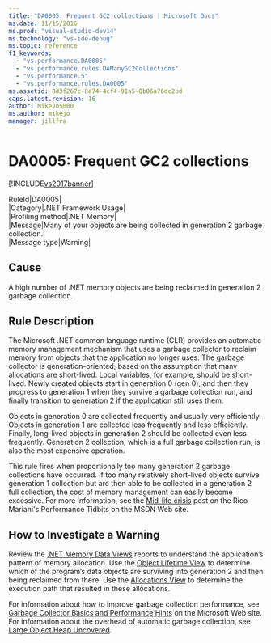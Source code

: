 ```yaml
---
title: "DA0005: Frequent GC2 collections | Microsoft Docs"
ms.date: 11/15/2016
ms.prod: "visual-studio-dev14"
ms.technology: "vs-ide-debug"
ms.topic: reference
f1_keywords: 
  - "vs.performance.DA0005"
  - "vs.performance.rules.DAManyGC2Collections"
  - "vs.performance.5"
  - "vs.performance.rules.DA0005"
ms.assetid: 8d3f267c-8a74-4cf4-91a5-0b06a76dc2bd
caps.latest.revision: 16
author: MikeJo5000
ms.author: mikejo
manager: jillfra
---
```

# DA0005: Frequent GC2 collections
[!INCLUDE[vs2017banner](../includes/vs2017banner.md)]

RuleId|DA0005|  
|Category|.NET Framework Usage|  
|Profiling method|.NET Memory|  
|Message|Many of your objects are being collected in generation 2 garbage collection.|  
|Message type|Warning|  
  
## Cause  
 A high number of .NET memory objects are being reclaimed in generation 2 garbage collection.  
  
## Rule Description  
 The Microsoft .NET common language runtime (CLR) provides an automatic memory management mechanism that uses a garbage collector to reclaim memory from objects that the application no longer uses. The garbage collector is generation-oriented, based on the assumption that many allocations are short-lived. Local variables, for example, should be short-lived. Newly created objects start in generation 0 (gen 0), and then they progress to generation 1 when they survive a garbage collection run, and finally transition to generation 2 if the application still uses them.  
  
 Objects in generation 0 are collected frequently and usually very efficiently. Objects in generation 1 are collected less frequently and less efficiently. Finally, long-lived objects in generation 2 should be collected even less frequently. Generation 2 collection, which is a full garbage collection run, is also the most expensive operation.  
  
 This rule fires when proportionally too many generation 2 garbage collections have occurred. If too many relatively short-lived objects survive generation 1 collection but are then able to be collected in a generation 2 full collection, the cost of memory management can easily become excessive. For more information, see the [Mid-life crisis](http://go.microsoft.com/fwlink/?LinkId=177835) post on the Rico Mariani's Performance Tidbits on the MSDN Web site.  
  
## How to Investigate a Warning  
 Review the [.NET Memory Data Views](../profiling/dotnet-memory-data-views.md) reports to understand the application’s pattern of memory allocation. Use the [Object Lifetime View](../profiling/object-lifetime-view.md) to determine which of the program’s data objects are surviving into generation 2 and then being reclaimed from there. Use the [Allocations View](../profiling/dotnet-memory-allocations-view.md) to determine the execution path that resulted in these allocations.  
  
 For information about how to improve garbage collection performance, see [Garbage Collector Basics and Performance Hints](http://go.microsoft.com/fwlink/?LinkId=148226) on the Microsoft Web site. For information about the overhead of automatic garbage collection, see [Large Object Heap Uncovered](http://go.microsoft.com/fwlink/?LinkId=177836).
